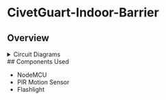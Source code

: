 # CivetGuart-Indoor-Barrier

## Overview


<details>
<summary>Circuit Diagrams</summary>
<div style="display: flex; justify-content: center;">
  <img src="Pictures/PCB_board.png" alt="PCB_board" width="300" />
  <img src="Pictures/PCB_schematic.png" alt="PCB_schematic" width="300" />
</div>
</details>
## Components Used

- NodeMCU
- PIR Motion Sensor
- Flashlight
  
<br />
